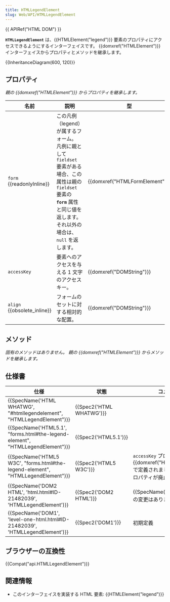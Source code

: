 ```yaml
---
title: HTMLLegendElement
slug: Web/API/HTMLLegendElement
---
```

{{ APIRef("HTML DOM") }}

**`HTMLLegendElement`** は、{{HTMLElement("legend")}} 要素のプロパティにアクセスできるようにするインターフェイスです。 {{domxref("HTMLElement")}} インターフェイスからプロパティとメソッドを継承します。

{{InheritanceDiagram(600, 120)}}

## プロパティ

_親の {{domxref("HTMLElement")}} からプロパティを継承します。_

| 名前                             | 説明                                                                                                                                                                                      | 型                                       |
| -------------------------------- | ----------------------------------------------------------------------------------------------------------------------------------------------------------------------------------------- | ---------------------------------------- |
| `form` {{readonlyInline}}  | この凡例（legend）が属するフォーム。 凡例に親として `fieldset` 要素がある場合、この属性は親の `fieldset` 要素の **`form`** 属性と同じ値を返します。 それ以外の場合は、`null` を返します。 | {{domxref("HTMLFormElement")}} |
| `accessKey`                      | 要素へのアクセスを与える 1 文字のアクセスキー。                                                                                                                                           | {{domxref("DOMString")}}         |
| `align` {{obsolete_inline}} | フォームのセットに対する相対的な配置。                                                                                                                                                    | {{domxref("DOMString")}}         |

## メソッド

_固有のメソッドはありません。 親の {{domxref("HTMLElement")}} からメソッドを継承します。_

## 仕様書

| 仕様                                                                                                     | 状態                             | コメント                                                                                                              |
| -------------------------------------------------------------------------------------------------------- | -------------------------------- | --------------------------------------------------------------------------------------------------------------------- |
| {{SpecName('HTML WHATWG', "#htmllegendelement", "HTMLLegendElement")}}             | {{Spec2('HTML WHATWG')}} |                                                                                                                       |
| {{SpecName('HTML5.1', "forms.html#the-legend-element", "HTMLLegendElement")}} | {{Spec2('HTML5.1')}}     |                                                                                                                       |
| {{SpecName('HTML5 W3C', "forms.html#the-legend-element", "HTMLLegendElement")}} | {{Spec2('HTML5 W3C')}}     | `accessKey` プロパティが {{domxref("HTMLElement")}} で定義されました。 `align` プロパティが廃止されました。 |
| {{SpecName('DOM2 HTML', 'html.html#ID-21482039', 'HTMLLegendElement')}}         | {{Spec2('DOM2 HTML')}}     | {{SpecName("DOM1")}} からの変更はありません。                                                                 |
| {{SpecName('DOM1', 'level-one-html.html#ID-21482039', 'HTMLLegendElement')}}     | {{Spec2('DOM1')}}         | 初期定義                                                                                                              |

## ブラウザーの互換性

{{Compat("api.HTMLLegendElement")}}

## 関連情報

- このインターフェイスを実装する HTML 要素: {{HTMLElement("legend")}}

